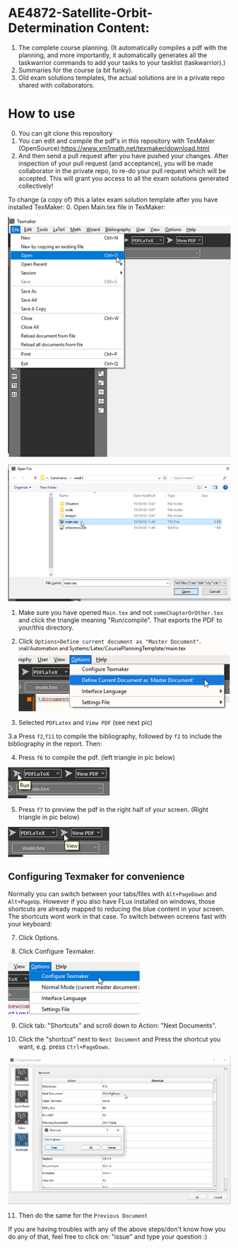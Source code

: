 # AE4872-Satellite-Orbit-Determination Content:

1. The complete course planning. (It automatically compiles a pdf with the planning, and more importantly, it automatically generates all the taskwarrior commands to add your tasks to your tasklist (taskwarrior).)
2. Summaries for the course (a bit funky).
3. Old exam solutions templates, the actual solutions are in a private repo shared with collaborators.

# How to use
0. You can git clone this repository
1. You can edit and compile the pdf's in this repository with TexMaker (OpenSource):https://www.xm1math.net/texmaker/download.html
2. And then send a pull request after you have pushed your changes. After inspection of your pull request (and acceptance), you will be made collaborator in the private repo, to re-do your pull request which will be accepted. This will grant you access to all the exam solutions generated collectively! 

To change (a copy of) this a latex exam solution template after you have installed TexMaker:
  0. Open Main.tex file in TexMaker:
  
  ![1](./HowToUseTexMaker/1.png)
  
  ![1](./HowToUseTexMaker/2.png)
  
  1. Make sure you have opened `Main.tex` and not `someChapterOrOther.tex` and click the triangle meaning "Run/compile". That exports the PDF to your/this directory.
  
  
  2. Click `Options>Define current document as "Master Document"`.
  ![1](./HowToUseTexMaker/master_document.png)
  
  3. Selected `PDFLatex` and `View PDF` (see next pic)
  
  3.a Press `f2`,`f11` to compile the bibliography, followed by `f2` to include the bibliography in the report. Then:
  
  4. Press `f6` to compile the pdf. (left triangle in pic below)
  
  ![1](./HowToUseTexMaker/3.png)
  
  5. Press `f7` to preview the pdf in the right half of your screen. (Right triangle in pic below)
  
  ![1](./HowToUseTexMaker/4.png)
  
## Configuring Texmaker for convenience ##
Normally you can switch between your tabs/files with `Alt+PageDown` and `Alt+PageUp`. However if you also have FLux installed on windows, those shortcuts are already mapped to reducing the blue content in your screen. The shortcuts wont work in that case. To switch between screens fast with your keyboard:

  7. Click Options.
  
  8. Click Configure Texmaker.
  
  ![1](./HowToUseTexMaker/5.png)

  9. Click tab: "Shortcuts" and scroll down to Action: "Next Documents".
  
  10. Click the "shortcut" next to `Next Document` and Press the shortcut you want, e.g. press `Ctrl+PageDown`.
  
  ![1](./HowToUseTexMaker/6.png)
  
  11. Then do the same for the `Previous Document`



If you are having troubles with any of the above steps/don't know how you do any of that, feel free to click on: "issue" and type your question :)
